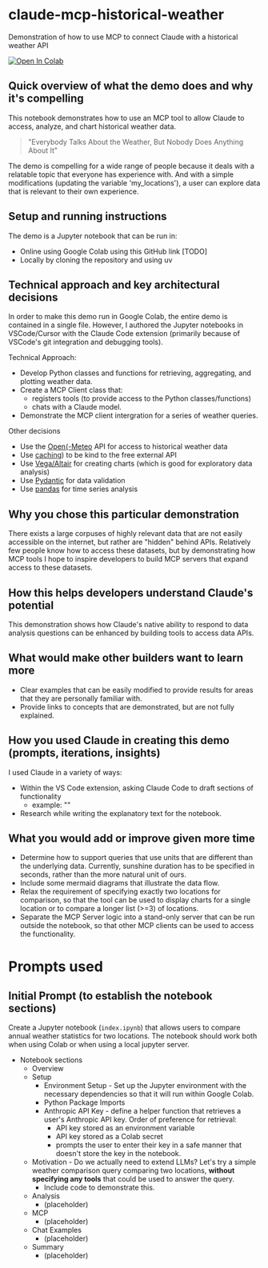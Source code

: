 # claude-mcp-historical-weather
Demonstration of how to use MCP to connect Claude with a historical weather API

<a target="_blank" href="https://colab.research.google.com/github/tylere/claude-mcp-historical-weather/blob/main/demo.ipynb">
  <img src="https://colab.research.google.com/assets/colab-badge.svg" alt="Open In Colab"/>
</a>

## Quick overview of what the demo does and why it's compelling

This notebook demonstrates how to use an MCP tool to allow Claude to access, analyze, and chart historical weather data. 

> "Everybody Talks About the Weather, But Nobody Does Anything About It"

The demo is compelling for a wide range of people because it deals with a relatable topic that everyone has experience with. And with a simple modifications (updating the variable 'my_locations'), a user can explore data that is relevant to their own experience.

## Setup and running instructions

The demo is a Jupyter notebook that can be run in:

- Online using Google Colab using this GitHub link [TODO]
- Locally by cloning the repository and using uv

## Technical approach and key architectural decisions

In order to make this demo run in Google Colab, the entire demo is contained in a single file. However, I authored the Jupyter notebooks in VSCode/Cursor with the Claude Code extension (primarily because of VSCode's git integration and debugging tools). 

Technical Approach:
- Develop Python classes and functions for retrieving, aggregating, and plotting weather data.
- Create a MCP Client class that:
  - registers tools (to provide access to the Python classes/functions)
  - chats with a Claude model.
- Demonstrate the MCP client intergration for a series of weather queries.

Other decisions
- Use the [Open(-Meteo](https://open-meteo.com/) API for access to historical weather data
- Use [caching](https://requests-cache.readthedocs.io/)) to be kind to the free external API
- Use [Vega/Altair](https://altair-viz.github.io/) for creating charts (which is good for exploratory data analysis)
- Use [Pydantic](https://docs.pydantic.dev/) for data validation
- Use [pandas](https://pandas.pydata.org/) for time series analysis

## Why you chose this particular demonstration

There exists a large corpuses of highly relevant data that are not easily accessible on the internet, but rather are "hidden" behind APIs. Relatively few people know how to access these datasets, but by demonstrating how MCP tools I hope to inspire developers to build MCP servers that expand access to these datasets. 

## How this helps developers understand Claude's potential

This demonstration shows how Claude's native ability to respond to data analysis questions can be enhanced by building tools to access data APIs.

## What would make other builders want to learn more

- Clear examples that can be easily modified to provide results for areas that they are personally familiar with.
- Provide links to concepts that are demonstrated, but are not fully explained.

## How you used Claude in creating this demo (prompts, iterations, insights)

I used Claude in a variety of ways:
- Within the VS Code extension, asking Claude Code to draft sections of functionality
  - example: ""
- Research while writing the explanatory text for the notebook.

## What you would add or improve given more time 

- Determine how to support queries that use units that are different than the underlying data. Currently, sunshine duration has to be specified in seconds, rather than the more natural unit of ours.
- Include some mermaid diagrams that illustrate the data flow.
- Relax the requirement of specifying exactly two locations for comparison, so that the tool can be used to display charts for a single location or to compare a longer list (>=3) of locations.
- Separate the MCP Server logic into a stand-only server that can be run outside the notebook, so that other MCP clients can be used to access the functionality.


# Prompts used

## Initial Prompt (to establish the notebook sections)

Create a Jupyter notebook (`index.ipynb`) that allows users to compare annual weather statistics for two locations. The notebook should work both when using Colab or when using a local jupyter server.
- Notebook sections
  - Overview
  - Setup
    - Environment Setup - Set up the Jupyter environment with the necessary dependencies so that it will run within Google Colab.
    - Python Package Imports
    - Anthropic API Key - define a helper function that retrieves a user's Anthropic API key. Order of preference for retrieval:
      - API key stored as an environment variable
      - API key stored as a Colab secret
      - prompts the user to enter their key in a safe manner that doesn't store the key in the notebook.
  - Motivation - Do we actually need to extend LLMs? Let's try a simple weather comparison query comparing two locations, **without specifying any tools** that could be used to answer the query.
    - Include code to demonstrate this.
  - Analysis
    - (placeholder)
  - MCP
    - (placeholder)
  - Chat Examples
    - (placeholder)
  - Summary
    - (placeholder)
